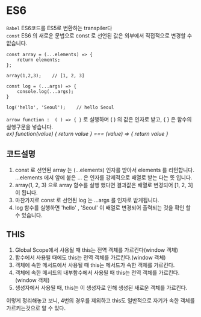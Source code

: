 # ES6

`Babel` ES6코드를 ES5로 변환하는 transpiler다  
`const` ES6 의 새로운 문법으로 const 로 선언된 값은 외부에서 직접적으로 변경할 수 없습니다.    
  
  
```
const array = (...elements) => { 
    return elements; 
}; 

array(1,2,3);    // [1, 2, 3] 

const log = (...args) => { 
    console.log(...args); 
} 

log('hello', 'Seoul');    // hello Seoul
```


`arrow function :  ( ) => { }` 로 실행하며 ( ) 의 값은 인자로 받고, { } 은 함수의 실행구문을 넣습니다.  
_ex)  function(value)  {  return value }    ===   (value) => { return value }_  
  
  
  
## 코드설명 

1. const 로 선언된 array 는 (...elements) 인자를 받아서 elements 를 리턴합니다.  
...elements 에서 앞에 붙은 ... 은 인자를 강제적으로 배열로 받는 다는 뜻 입니다.  
2. array(1, 2, 3)  으로  array 함수를 실행 했다면  결과값은 배열로 변경되어 [1, 2, 3] 이 됩니다.  
3. 마찬가지로 const 로 선언된 log 는 ...args 를 인자로 받게됩니다.  
4. log 함수를 실행하면 'hello' , 'Seoul' 이 배열로 변경되어 출력되는 것을 확인 할 수 있습니다.    


## THIS
  
1. Global Scope에서 사용될 때 this는 전역 객체를 가르킨다(window 객체)  
2. 함수에서 사용될 때에도 this는 전역 객체를 가르킨다.(window 객체)  
3. 객체에 속한 메서드에서 사용될 때 this는 메서드가 속한 객체를 가르킨다.  
4. 객체에 속한 메서드의 내부함수에서 사용될 때 this는 전역 객체를 가르킨다.(window 객체)  
5. 생성자에서 사용될 때, this는 이 생성자로 인해 생성된 새로운 객체를 가르킨다.  
  
이렇게 정리해놓고 보니, 4번의 경우를 제외하고 this도 일반적으로 자기가 속한 객체를 가르키는것으로 알 수 있다.  